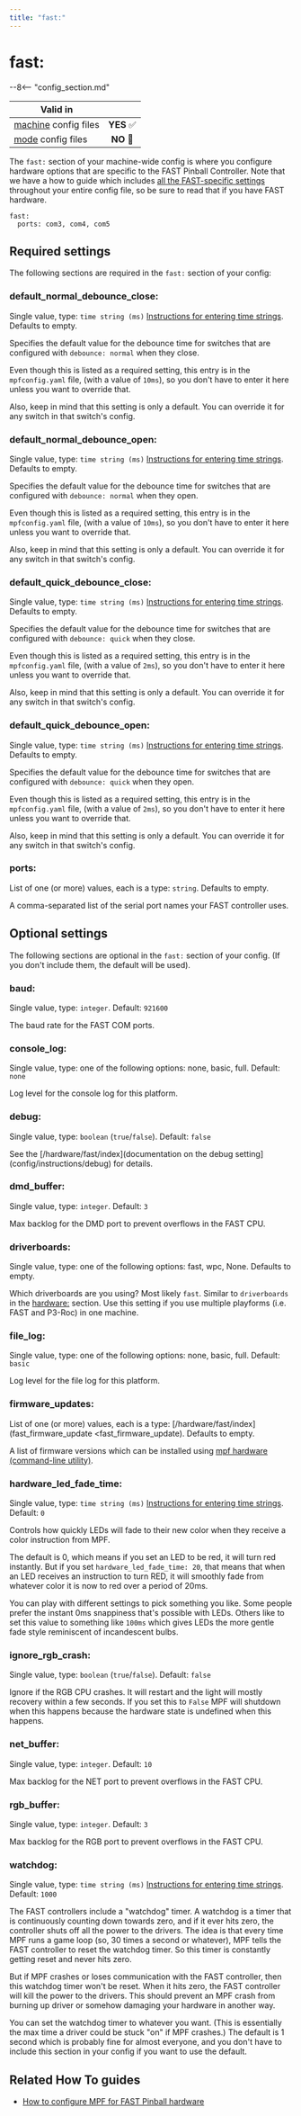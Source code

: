 ```yaml
---
title: "fast:"
---
```


# fast:


--8<-- "config_section.md"

| Valid in | |
|-----|:----:|
|[machine](instructions/machine_config.md) config files|**YES** :white_check_mark:|
|[mode](instructions/mode_config.md) config files|**NO** :no_entry_sign:|

The `fast:` section of your machine-wide config is where you configure
hardware options that are specific to the FAST Pinball Controller. Note
that we have a how to guide which includes
[all the FAST-specific settings](../hardware/fast/index.md) throughout your entire config file, so be sure to read that
if you have FAST hardware.

``` mpf-config
fast:
  ports: com3, com4, com5
```

## Required settings

The following sections are required in the `fast:` section of your
config:

### default_normal_debounce_close:

Single value, type: `time string (ms)`
[Instructions for entering time strings](instructions/time_strings.md). Defaults to empty.

Specifies the default value for the debounce time for switches that are
configured with `debounce: normal` when they close.

Even though this is listed as a required setting, this entry is in the
`mpfconfig.yaml` file, (with a value of `10ms`), so you don\'t have to
enter it here unless you want to override that.

Also, keep in mind that this setting is only a default. You can override
it for any switch in that switch\'s config.

### default_normal_debounce_open:

Single value, type: `time string (ms)`
[Instructions for entering time strings](instructions/time_strings.md). Defaults to empty.

Specifies the default value for the debounce time for switches that are
configured with `debounce: normal` when they open.

Even though this is listed as a required setting, this entry is in the
`mpfconfig.yaml` file, (with a value of `10ms`), so you don\'t have to
enter it here unless you want to override that.

Also, keep in mind that this setting is only a default. You can override
it for any switch in that switch\'s config.

### default_quick_debounce_close:

Single value, type: `time string (ms)`
[Instructions for entering time strings](instructions/time_strings.md). Defaults to empty.

Specifies the default value for the debounce time for switches that are
configured with `debounce: quick` when they close.

Even though this is listed as a required setting, this entry is in the
`mpfconfig.yaml` file, (with a value of `2ms`), so you don\'t have to
enter it here unless you want to override that.

Also, keep in mind that this setting is only a default. You can override
it for any switch in that switch\'s config.

### default_quick_debounce_open:

Single value, type: `time string (ms)`
[Instructions for entering time strings](instructions/time_strings.md). Defaults to empty.

Specifies the default value for the debounce time for switches that are
configured with `debounce: quick` when they open.

Even though this is listed as a required setting, this entry is in the
`mpfconfig.yaml` file, (with a value of `2ms`), so you don\'t have to
enter it here unless you want to override that.

Also, keep in mind that this setting is only a default. You can override
it for any switch in that switch\'s config.

### ports:

List of one (or more) values, each is a type: `string`. Defaults to
empty.

A comma-separated list of the serial port names your FAST controller
uses.

## Optional settings

The following sections are optional in the `fast:` section of your
config. (If you don\'t include them, the default will be used).

### baud:

Single value, type: `integer`. Default: `921600`

The baud rate for the FAST COM ports.

### console_log:

Single value, type: one of the following options: none, basic, full.
Default: `none`

Log level for the console log for this platform.

### debug:

Single value, type: `boolean` (`true`/`false`). Default: `false`

See the
[/hardware/fast/index](documentation on the debug setting](config/instructions/debug) for details.

### dmd_buffer:

Single value, type: `integer`. Default: `3`

Max backlog for the DMD port to prevent overflows in the FAST CPU.

### driverboards:

Single value, type: one of the following options: fast, wpc, None.
Defaults to empty.

Which driverboards are you using? Most likely `fast`. Similar to
`driverboards` in the [hardware:](hardware.md)
section. Use this setting if you use multiple playforms (i.e. FAST and
P3-Roc) in one machine.

### file_log:

Single value, type: one of the following options: none, basic, full.
Default: `basic`

Log level for the file log for this platform.

### firmware_updates:

List of one (or more) values, each is a type:
[/hardware/fast/index](fast_firmware_update <fast_firmware_update). Defaults to empty.

A list of firmware versions which can be installed using
[mpf hardware (command-line utility)](../running/commands/hardware.md).

### hardware_led_fade_time:

Single value, type: `time string (ms)`
[Instructions for entering time strings](instructions/time_strings.md). Default: `0`

Controls how quickly LEDs will fade to their new color when they receive
a color instruction from MPF.

The default is 0, which means if you set an LED to be red, it will turn
red instantly. But if you set `hardware_led_fade_time: 20`, that means
that when an LED receives an instruction to turn RED, it will smoothly
fade from whatever color it is now to red over a period of 20ms.

You can play with different settings to pick something you like. Some
people prefer the instant 0ms snappiness that\'s possible with LEDs.
Others like to set this value to something like `100ms` which gives LEDs
the more gentle fade style reminiscent of incandescent bulbs.

### ignore_rgb_crash:

Single value, type: `boolean` (`true`/`false`). Default: `false`

Ignore if the RGB CPU crashes. It will restart and the light will mostly
recovery within a few seconds. If you set this to `False` MPF will
shutdown when this happens because the hardware state is undefined when
this happens.

### net_buffer:

Single value, type: `integer`. Default: `10`

Max backlog for the NET port to prevent overflows in the FAST CPU.

### rgb_buffer:

Single value, type: `integer`. Default: `3`

Max backlog for the RGB port to prevent overflows in the FAST CPU.

### watchdog:

Single value, type: `time string (ms)`
[Instructions for entering time strings](instructions/time_strings.md). Default: `1000`

The FAST controllers include a "watchdog" timer. A watchdog is a timer
that is continuously counting down towards zero, and if it ever hits
zero, the controller shuts off all the power to the drivers. The idea is
that every time MPF runs a game loop (so, 30 times a second or
whatever), MPF tells the FAST controller to reset the watchdog timer. So
this timer is constantly getting reset and never hits zero.

But if MPF crashes or loses communication with the FAST controller, then
this watchdog timer won\'t be reset. When it hits zero, the FAST
controller will kill the power to the drivers. This should prevent an
MPF crash from burning up driver or somehow damaging your hardware in
another way.

You can set the watchdog timer to whatever you want. (This is
essentially the max time a driver could be stuck "on" if MPF crashes.)
The default is 1 second which is probably fine for almost everyone, and
you don\'t have to include this section in your config if you want to
use the default.

## Related How To guides

* [How to configure MPF for FAST Pinball hardware](../hardware/fast/index.md)
